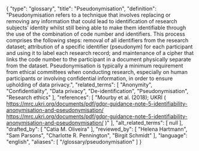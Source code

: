 {
    "type": "glossary",
    "title": "Pseudonymisation",
    "definition": "Pseudonymisation refers to a technique that involves replacing or removing any information that could lead to identification of research subjects’ identity whilst still being able to make them identifiable through the use of the combination of code number and identifiers. This process comprises the following steps: removal of all identifiers from the research dataset; attribution of a specific identifier (pseudonym) for each participant and using it to label each research record; and maintenance of a cipher that links the code number to the participant in a document physically separate from the dataset. Pseudonymisation is typically a minimum requirement from ethical committees when conducting research, especially on human participants or involving confidential information, in order to ensure upholding of data privacy.",
    "related_terms": [
        "Anonymity",
        "Confidentiality",
        "Data privacy",
        "De-identification",
        "Pseudonymisation",
        "Research ethics"
    ],
    "references": [
        "Mourby et al. (2018); UKRI ( https://mrc.ukri.org/documents/pdf/gdpr-guidance-note-5-identifiability-anonymisation-and-pseudonymisation/ https://mrc.ukri.org/documents/pdf/gdpr-guidance-note-5-identifiability-anonymisation-and-pseudonymisation/ )"
    ],
    "alt_related_terms": [
        null
    ],
    "drafted_by": [
        "Catia M. Oliveira"
    ],
    "reviewed_by": [
        "Helena Hartmann",
        "Sam Parsons",
        "Charlotte R. Pennington",
        "Birgit Schmidt"
    ],
    "language": "english",
    "aliases": [
        "/glossary/pseudonymisation"
    ]
}

